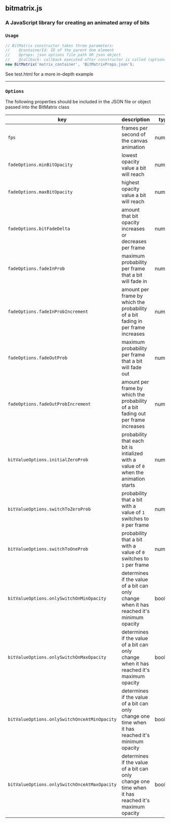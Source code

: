 ## bitmatrix.js

### A JavaScript library for creating an animated array of bits

### `Usage`

```javascript
// BitMatrix constructor takes three parameters:
//    @containerId: ID of the parent dom element
//    @props: json options file path OR json object
//    @callback: callback executed after constructor is called (optional)
new BitMatrix('matrix_container', 'BitMatrixProps.json');
```

See test.html for a more in-depth example

-------------------------------

### `Options`

The following properties should be included in the JSON file or object passed into the BitMatrix class

key | description | type
----|---------|------
`fps` | frames per second of the canvas animation |  number
`fadeOptions.minBitOpacity` | lowest  opacity value a bit will reach | number
`fadeOptions.maxBitOpacity` |  highest  opacity value a bit will reach | number
`fadeOptions.bitFadeDelta` | amount that bit opacity increases or decreases per frame |  number
`fadeOptions.fadeInProb` | maximum probability per frame that a bit will fade in  | number
`fadeOptions.fadeInProbIncrement` | amount per frame by which the probability of a bit fading in per frame increases | number
`fadeOptions.fadeOutProb` | maximum probability per frame that a bit will fade out | number
`fadeOptions.fadeOutProbIncrement` | amount per frame by which the probability of a bit fading out per frame increases | number
`bitValueOptions.initialZeroProb` | probability that each bit is intialized with a value of `0` when the animation starts | number
`bitValueOptions.switchToZeroProb` | probability that a bit with a value of `1` switches to `0` per frame | number
`bitValueOptions.switchToOneProb` | probability that a bit with a value of `0` switches to `1` per frame | number
`bitValueOptions.onlySwitchOnMinOpacity` | determines if the value of a bit can only change when it has reached it's minimum opacity | boolean
`bitValueOptions.onlySwitchOnMaxOpacity` | determines if the value of a bit can only change when it has reached it's maximum opacity | boolean
`bitValueOptions.onlySwitchOnceAtMinOpacity` | determines if the value of a bit can only change one time when it has reached it's minimum opacity | boolean
`bitValueOptions.onlySwitchOnceAtMaxOpacity` | determines if the value of a bit can only change one time when it has reached it's maximum opacity  | boolean
